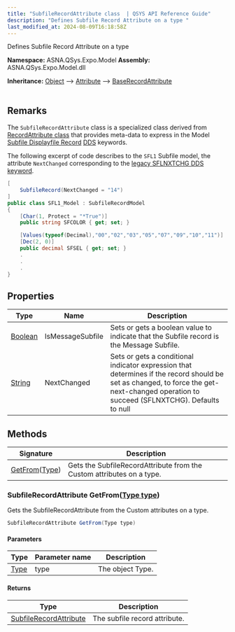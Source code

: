 ```yaml
---
title: "SubfileRecordAttribute class  | QSYS API Reference Guide"
description: "Defines Subfile Record Attribute on a type "
last_modified_at: 2024-08-09T16:18:58Z
---
```


Defines Subfile Record Attribute on a type

**Namespace:** ASNA.QSys.Expo.Model
**Assembly:** ASNA.QSys.Expo.Model.dll

**Inheritance:** [Object](https://docs.microsoft.com/en-us/dotnet/api/system.object) --> [Attribute](https://docs.microsoft.com/en-us/dotnet/api/system.attribute) --> [BaseRecordAttribute](/reference/expo/qsys-expo-model/base-record-attribute.html)
<br>
<br>

## Remarks

The `SubfileRecordAttribute` class is a specialized class derived from [RecordAttribute class](/reference/expo/qsys-expo-model/base-record-attribute.html) that provides meta-data to express in the Model [Subfile Displayfile Record](https://www.ibm.com/docs/en/i/7.4?topic=80-sfl-subfile-keyword-display-files) [DDS](https://www.ibm.com/docs/en/i/7.4?topic=dds-display-files) keywords.

The following excerpt of code describes to the `SFL1` Subfile model, the attribute `NextChanged` corresponding to the [legacy SFLNXTCHG DDS keyword](https://www.ibm.com/docs/en/i/7.4?topic=80-sflnxtchg-subfile-next-changed-keyword-display-files).

```cs
[
    SubfileRecord(NextChanged = "14")
]
public class SFL1_Model : SubfileRecordModel
{
    [Char(1, Protect = "*True")]
    public string SFCOLOR { get; set; }

    [Values(typeof(Decimal),"00","02","03","05","07","09","10","11")]
    [Dec(2, 0)]
    public decimal SFSEL { get; set; }
    .
    .
    .
}
```

## Properties

| Type | Name | Description
| --- | --- | --- 
| [Boolean](https://docs.microsoft.com/en-us/dotnet/api/system.boolean) | IsMessageSubfile | Sets or gets a boolean value to indicate that the Subfile record is the Message Subfile. |
| [String](https://learn.microsoft.com/en-us/dotnet/api/system.string?view=net-8.0) | NextChanged | Sets or gets a conditional indicator expression that determines if the record should be set as changed, to force the get-next-changed operation to succeed (SFLNXTCHG). Defaults to null |

## Methods

| Signature | Description |
| --- | --- |
| [GetFrom](#subfilerecordattribute-getfromtype-type)([Type](https://docs.microsoft.com/en-us/dotnet/api/system.type)) | Gets the SubfileRecordAttribute from the Custom attributes on a type.

### SubfileRecordAttribute GetFrom([Type type](https://docs.microsoft.com/en-us/dotnet/api/system.type))

Gets the SubfileRecordAttribute from the Custom attributes on a type.

```cs
SubfileRecordAttribute GetFrom(Type type)
```

#### Parameters

| Type | Parameter name | Description
| --- | --- | ---
| [Type](https://docs.microsoft.com/en-us/dotnet/api/system.type) | type | The object Type.

#### Returns

| Type | Description
| --- | ---
| [SubfileRecordAttribute](/reference/expo/qsys-expo-model/subfile-record-attribute.html) | The subfile record attribute.
